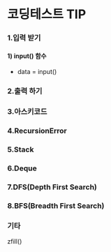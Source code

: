 # 코딩테스트 TIP  


### 1.입력 받기
#### 1) input() 함수
- data = input()


### 2.출력 하기

### 3.아스키코드

### 4.RecursionError

### 5.Stack

### 6.Deque

### 7.DFS(Depth First Search)

### 8.BFS(Breadth First Search)

### 기타
zfill()

